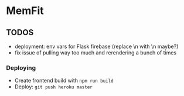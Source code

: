 # MemFit
## TODOS
- deployment: env vars for Flask firebase (replace \\n with \n maybe?)
- fix issue of pulling way too much and rerendering a bunch of times

### Deploying
- Create frontend build with `npm run build`
- Deploy: `git push heroku master`